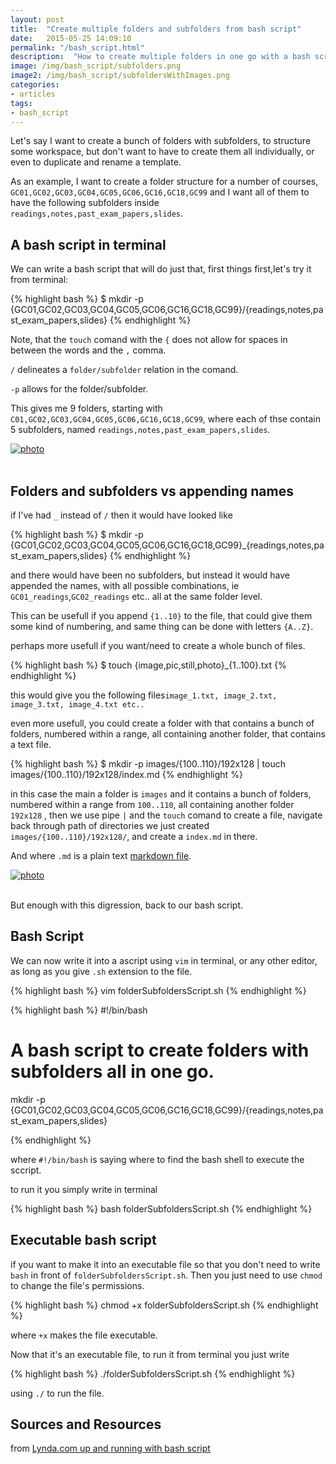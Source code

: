 ```yaml
---
layout: post
title:  "Create multiple folders and subfolders from bash script"
date:   2015-05-25 14:09:10
permalink: "/bash_script.html"
description:  "How to create multiple folders in one go with a bash script"
image: /img/bash_script/subfolders.png
image2: /img/bash_script/subfoldersWithImages.png
categories: 
- articles
tags:
- bash_script
---
```



Let's say I want to create a bunch of folders with subfolders, to structure some workspace, but don't want to have to create them all individually, or even to duplicate and rename a template.

As an example, I want to create a folder structure for a number of courses, `GC01,GC02,GC03,GC04,GC05,GC06,GC16,GC18,GC99`  and I want all of them to have the following subfolders inside `readings,notes,past_exam_papers,slides`.

## A bash script in terminal
We can write a bash script that will do just that, first things first,let's try it from terminal:

{% highlight bash %}
$ mkdir -p {GC01,GC02,GC03,GC04,GC05,GC06,GC16,GC18,GC99}/{readings,notes,past_exam_papers,slides}
{% endhighlight %}

Note, that the `touch` comand with the `{` does not allow for spaces in between the words and the `,` comma.

`/` delineates a `folder/subfolder` relation in the comand.

`-p` allows for the folder/subfolder.

This gives me 9 folders, starting with `C01,GC02,GC03,GC04,GC05,GC06,GC16,GC18,GC99`, where each of thse contain 5 subfolders, named `readings,notes,past_exam_papers,slides`.



<div class="image-wrapper">
<a href="{{ page.image}}" data-lightbox="folders " title="folders/subfolders ">
<img class="thumb img-round img-responsive" src="{{ page.image}}" alt="photo" />
</a>
</div>
<br>

## Folders and subfolders vs appending names

if I've had `_` instead of `/` then it would have looked like 

{% highlight bash %}
$ mkdir -p {GC01,GC02,GC03,GC04,GC05,GC06,GC16,GC18,GC99}_{readings,notes,past_exam_papers,slides}
{% endhighlight %}

and there would have been no subfolders, but instead it would have appended the names, with all possible combinations, ie `GC01_readings`,`GC02_readings` etc.. all at the same folder level.

This can be usefull if you append `{1..10}` to the file, that could give them some kind of numbering, and same thing can be done with letters `{A..Z}`. 

perhaps more usefull if you want/need to create a whole bunch of files.

{% highlight bash %}
$ touch {image,pic,still,photo}_{1..100}.txt
{% endhighlight %}

this would give you the following files`image_1.txt, image_2.txt, image_3.txt, image_4.txt etc..`


even more usefull, you could create a folder with that contains a bunch of folders, numbered within a range, all containing another folder, that contains a text file.

{% highlight bash %}
$ mkdir -p images/{100..110}/192x128 | touch images/{100..110}/192x128/index.md
{% endhighlight %}


in this case the main a folder  is `images` and it contains a bunch of folders, numbered within a range from `100..110`, all containing another folder `192x128` , then we use pipe `|` and the `touch` comand to create a file, navigate back through path of directories we just created `images/{100..110}/192x128/`, and create a `index.md` in there.

And where `.md` is a plain text [markdown file](http://en.wikipedia.org/wiki/Markdown).

<div class="image-wrapper">
<a href="{{ page.image2}}" data-lightbox="folders " title="folders/subfolders/file ">
<img class="thumb img-round img-responsive" src="{{ page.image2}}" alt="photo" />
</a>
</div>
<br>

But enough with this digression, back to our bash script.

## Bash Script

We can now write it into a ascript using `vim` in terminal, or any other editor, as long as you give `.sh` extension to the file.

{% highlight bash %}
vim folderSubfoldersScript.sh
{% endhighlight %}


{% highlight bash %}
#!/bin/bash
# A bash script to create folders with subfolders all in one go.

mkdir -p {GC01,GC02,GC03,GC04,GC05,GC06,GC16,GC18,GC99}/{readings,notes,past_exam_papers,slides}

{% endhighlight %}

where `#!/bin/bash` is saying where to find the bash shell to execute the sccript.

to run it you simply write in terminal

{% highlight bash %}
bash folderSubfoldersScript.sh
{% endhighlight %}


## Executable bash script 

if you want to make it into an executable file so that you don't need to write `bash` in front of `folderSubfoldersScript.sh`. Then you just need to use `chmod` to change the file's permissions.

{% highlight bash %}
chmod +x folderSubfoldersScript.sh
{% endhighlight %}

where `+x` makes the file executable.

Now that it's an executable file, to run it from terminal you just write

{% highlight bash %}
./folderSubfoldersScript.sh
{% endhighlight %}

using `./` to run the file.
 
## Sources and Resources

from [Lynda.com up and running with bash script](http://www.lynda.com/Bash-tutorials/Up-Running-Bash-Scripting/142989-2.html)